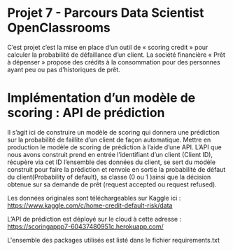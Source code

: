 # Projet 7 - Parcours Data Scientist OpenClassrooms
C’est projet c’est la mise en place d’un outil de « scoring credit » pour calculer la probabilité de défaillance d’un client.
La société financière « Prêt à dépenser » propose des crédits  à la consommation pour des personnes ayant peu ou pas d’historiques de prêt.

# Implémentation d’un modèle de scoring : API de prédiction
Il s’agit ici de construire un modèle de scoring qui donnera une prédiction sur la probabilité de faillite d’un client de façon automatique. Mettre en production le modèle de scoring de prédiction à l’aide d’une API.
L’API que nous avons construit prend en entrée l’identifiant d’un client (Client ID), récupère via cet ID l’ensemble des données du client, se sert du modèle construit pour faire la prédiction et renvoie en sortie la probabilité de défaut du client(Probability of default), sa classe (0 ou 1 )ainsi que la décision obtenue sur sa demande de prêt (request accepted ou request refused).

Les données originales sont téléchargeables sur Kaggle ici : https://www.kaggle.com/c/home-credit-default-risk/data

L’API de prédiction est déployé sur le cloud à cette adresse : https://scoringappp7-60437480951c.herokuapp.com/

L'ensemble des packages utilisés est listé dans le fichier requirements.txt